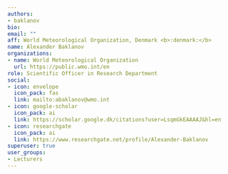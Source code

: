 ```yaml
---
authors:
- baklanov
bio:
email: ""
aff: World Meteorological Organization, Denmark <b>:denmark:</b>
name: Alexander Baklanov
organizations:
- name: World Meteorological Organization
  url: https://public.wmo.int/en
role: Scientific Officer in Research Department
social:
- icon: envelope
  icon_pack: fas
  link: mailto:abaklanov@wmo.int
- icon: google-scholar
  icon_pack: ai
  link: https://scholar.google.dk/citations?user=LsqmGkEAAAAJ&hl=en
- icon: researchgate
  icon_pack: ai
  link: https://www.researchgate.net/profile/Alexander-Baklanov
superuser: true
user_groups:
- Lecturers
---
```

